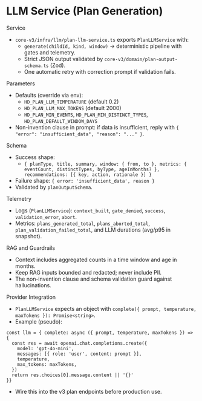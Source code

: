 LLM Service (Plan Generation)
=============================

Service
- `core-v3/infra/llm/plan-llm-service.ts` exports `PlanLLMService` with:
  - `generate(childId, kind, window)` → deterministic pipeline with gates and telemetry.
  - Strict JSON output validated by `core-v3/domain/plan-output-schema.ts` (Zod).
  - One automatic retry with correction prompt if validation fails.

Parameters
- Defaults (override via env):
  - `HD_PLAN_LLM_TEMPERATURE` (default 0.2)
  - `HD_PLAN_LLM_MAX_TOKENS` (default 2000)
  - `HD_PLAN_MIN_EVENTS`, `HD_PLAN_MIN_DISTINCT_TYPES`, `HD_PLAN_DEFAULT_WINDOW_DAYS`
- Non-invention clause in prompt: if data is insufficient, reply with `{ "error": "insufficient_data", "reason": "..." }`.

Schema
- Success shape:
  - `{ planType, title, summary, window: { from, to }, metrics: { eventCount, distinctTypes, byType, ageInMonths? }, recommendations: [{ key, action, rationale }] }`
- Failure shape: `{ error: 'insufficient_data', reason }`
- Validated by `planOutputSchema`.

Telemetry
- Logs (`PlanLLMService`): `context_built`, `gate_denied`, `success`, `validation_error`, `abort`.
- Metrics: `plans_generated_total`, `plans_aborted_total`, `plan_validation_failed_total`, and LLM durations (avg/p95 in snapshot).

RAG and Guardrails
- Context includes aggregated counts in a time window and age in months.
- Keep RAG inputs bounded and redacted; never include PII.
- The non-invention clause and schema validation guard against hallucinations.

Provider Integration
- `PlanLLMService` expects an object with `complete({ prompt, temperature, maxTokens }): Promise<string>`.
- Example (pseudo):
```
const llm = { complete: async ({ prompt, temperature, maxTokens }) => {
  const res = await openai.chat.completions.create({
    model: 'gpt-4o-mini',
    messages: [{ role: 'user', content: prompt }],
    temperature,
    max_tokens: maxTokens,
  })
  return res.choices[0].message.content || '{}'
}}
```
- Wire this into the v3 plan endpoints before production use.

